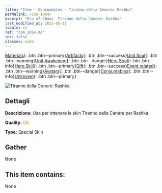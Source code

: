 ```yaml
---
title: "Item - Consumables - Tiranno della Cenere: Rashka"
permalink: /con_1064/
excerpt: "Era of Chaos  Tiranno della Cenere: Rashka"
last_modified_at: 2021-05-11
locale: it
ref: "con_1064.md"
toc: false
classes: wide
---
```

 [Materials](/ItemsIT/){: .btn .btn--primary}[Artifacts](/ItemsIT/Artifacts/){: .btn .btn--success}[Unit Soul](/ItemsIT/UnitSoul/){: .btn .btn--warning}[Unit Awakening](/ItemsIT/UnitAwakening/){: .btn .btn--danger}[Hero Soul](/ItemsIT/HeroSoul/){: .btn .btn--info}[Hero Skill](/ItemsIT/HeroSkill/){: .btn .btn--primary}[Gift](/ItemsIT/Gift/){: .btn .btn--success}[Event related](/ItemsIT/Events/){: .btn .btn--warning}[Avatars](/ItemsIT/Avatars/){: .btn .btn--danger}[Consumables](/ItemsIT/Consumables/){: .btn .btn--info}[Unknown](/ItemsIT/Unknown/){: .btn .btn--primary}

 ![Tiranno della Cenere: Rashka](/images/h/h_Rashka3.jpg)

## Dettagli
 **Descrizione:** Usa per ottenere la skin Tiranno della Cenere per Rashka

 **Quality:** <span style="color: #FF8C00">OK</span>

 **Type:** Special Skin

## Gather

  None

## This item contains:

  None

